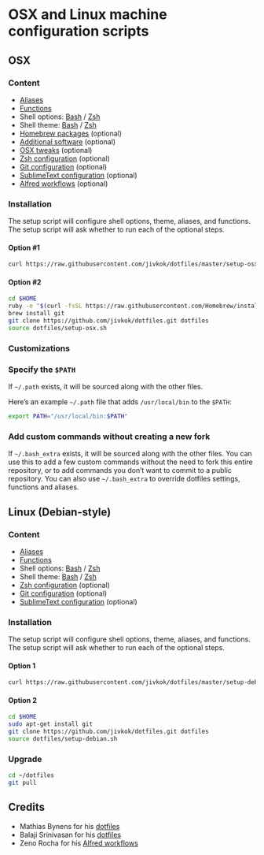 # OSX and Linux machine configuration scripts

## OSX

### Content
* [Aliases](https://github.com/jivkok/dotfiles/blob/master/.aliases)
* [Functions](https://github.com/jivkok/dotfiles/blob/master/.functions)
* Shell options: [Bash](https://github.com/jivkok/dotfiles/blob/master/.bashrc) / [Zsh](https://github.com/jivkok/dotfiles/blob/master/.zshrc)
* Shell theme: [Bash](https://github.com/jivkok/dotfiles/blob/master/.bash_prompt) / [Zsh](https://github.com/jivkok/dotfiles/blob/master/.zsh-theme)
* [Homebrew packages](https://github.com/jivkok/dotfiles/blob/master/osx/brew.sh) (optional)
* [Additional software](https://github.com/jivkok/dotfiles/blob/master/osx/software.sh) (optional)
* [OSX tweaks](https://github.com/jivkok/dotfiles/blob/master/osx/.osx) (optional)
* [Zsh configuration](https://github.com/jivkok/dotfiles/blob/master/configure_zsh.sh) (optional)
* [Git configuration](https://github.com/jivkok/dotfiles/blob/master/configure_git.sh) (optional)
* [SublimeText configuration](https://github.com/jivkok/dotfiles/tree/master/sublimetext) (optional)
* [Alfred workflows](https://github.com/jivkok/alfred-workflows) (optional)

### Installation
The setup script will configure shell options, theme, aliases, and functions.
The setup script will ask whether to run each of the optional steps.

#### Option #1
```sh
curl https://raw.githubusercontent.com/jivkok/dotfiles/master/setup-osx.sh | sh
```
#### Option #2
```sh
cd $HOME
ruby -e "$(curl -fsSL https://raw.githubusercontent.com/Homebrew/install/master/install)" # Homebrew
brew install git
git clone https://github.com/jivkok/dotfiles.git dotfiles
source dotfiles/setup-osx.sh
```

### Customizations

### Specify the `$PATH`

If `~/.path` exists, it will be sourced along with the other files.

Here’s an example `~/.path` file that adds `/usr/local/bin` to the `$PATH`:

```bash
export PATH="/usr/local/bin:$PATH"
```

### Add custom commands without creating a new fork

If `~/.bash_extra` exists, it will be sourced along with the other files. You can use this to add a few custom commands without the need to fork this entire repository, or to add commands you don’t want to commit to a public repository.
You can also use `~/.bash_extra` to override dotfiles settings, functions and aliases.



## Linux (Debian-style)

### Content
* [Aliases](https://github.com/jivkok/dotfiles/blob/master/.aliases)
* [Functions](https://github.com/jivkok/dotfiles/blob/master/.functions)
* Shell options: [Bash](https://github.com/jivkok/dotfiles/blob/master/.bashrc) / [Zsh](https://github.com/jivkok/dotfiles/blob/master/.zshrc)
* Shell theme: [Bash](https://github.com/jivkok/dotfiles/blob/master/.bash_prompt) / [Zsh](https://github.com/jivkok/dotfiles/blob/master/.zsh-theme)
* [Zsh configuration](https://github.com/jivkok/dotfiles/blob/master/configure_zsh.sh) (optional)
* [Git configuration](https://github.com/jivkok/dotfiles/blob/master/configure_git.sh) (optional)
* [SublimeText configuration](https://github.com/jivkok/dotfiles/tree/master/sublimetext) (optional)

### Installation
The setup script will configure shell options, theme, aliases, and functions.
The setup script will ask whether to run each of the optional steps.

#### Option 1
```sh
curl https://raw.githubusercontent.com/jivkok/dotfiles/master/setup-debian.sh | sh
```
#### Option 2
```sh
cd $HOME
sudo apt-get install git
git clone https://github.com/jivkok/dotfiles.git dotfiles
source dotfiles/setup-debian.sh
```


### Upgrade
```sh
cd ~/dotfiles
git pull
```



## Credits

* Mathias Bynens for his [dotfiles](https://github.com/mathiasbynens/dotfiles)
* Balaji Srinivasan for his [dotfiles](https://github.com/startup-class/dotfiles)
* Zeno Rocha for his [Alfred workflows](https://github.com/zenorocha/alfred-workflows)
